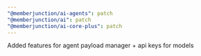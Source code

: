 ```yaml
---
"@memberjunction/ai-agents": patch
"@memberjunction/ai": patch
"@memberjunction/ai-core-plus": patch
---
```


Added features for agent payload manager + api keys for models
